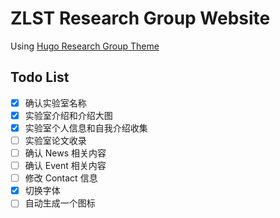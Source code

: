 # ZLST Research Group Website

Using [Hugo Research Group Theme](https://github.com/wowchemy/starter-hugo-research-group)

## Todo List

- [x] 确认实验室名称
- [x] 实验室介绍和介绍大图
- [x] 实验室个人信息和自我介绍收集
- [ ] 实验室论文收录
- [ ] 确认 News 相关内容
- [ ] 确认 Event 相关内容
- [ ] 修改 Contact 信息
- [x] 切换字体
- [ ] 自动生成一个图标